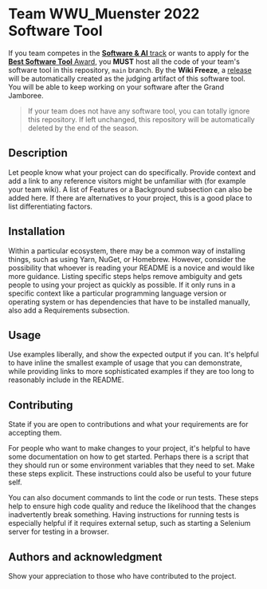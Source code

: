# Team WWU_Muenster 2022 Software Tool

If you team competes in the [**Software & AI** track](https://competition.igem.org/participation/tracks) or wants to
apply for the [**Best Software Tool** Award](https://competition.igem.org/judging/awards), you **MUST** host all the
code of your team's software tool in this repository, `main` branch. By the **Wiki Freeze**, a
[release](https://docs.gitlab.com/ee/user/project/releases/) will be automatically created as the judging artifact of
this software tool. You will be able to keep working on your software after the Grand Jamboree.

> If your team does not have any software tool, you can totally ignore this repository. If left unchanged, this
repository will be automatically deleted by the end of the season.



## Description
Let people know what your project can do specifically. Provide context and add a link to any reference visitors might
be unfamiliar with (for example your team wiki). A list of Features or a Background subsection can also be added here.
If there are alternatives to your project, this is a good place to list differentiating factors.

## Installation
Within a particular ecosystem, there may be a common way of installing things, such as using Yarn, NuGet, or Homebrew.
However, consider the possibility that whoever is reading your README is a novice and would like more guidance. Listing
specific steps helps remove ambiguity and gets people to using your project as quickly as possible. If it only runs in a
specific context like a particular programming language version or operating system or has dependencies that have to be
installed manually, also add a Requirements subsection.

## Usage
Use examples liberally, and show the expected output if you can. It's helpful to have inline the smallest example of
usage that you can demonstrate, while providing links to more sophisticated examples if they are too long to reasonably
include in the README.

## Contributing
State if you are open to contributions and what your requirements are for accepting them.

For people who want to make changes to your project, it's helpful to have some documentation on how to get started.
Perhaps there is a script that they should run or some environment variables that they need to set. Make these steps
explicit. These instructions could also be useful to your future self.

You can also document commands to lint the code or run tests. These steps help to ensure high code quality and reduce
the likelihood that the changes inadvertently break something. Having instructions for running tests is especially
helpful if it requires external setup, such as starting a Selenium server for testing in a browser.

## Authors and acknowledgment
Show your appreciation to those who have contributed to the project.
